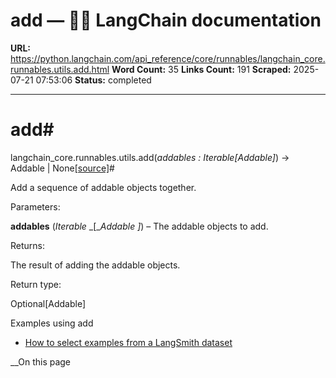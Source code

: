 # add — 🦜🔗 LangChain  documentation

**URL:** https://python.langchain.com/api_reference/core/runnables/langchain_core.runnables.utils.add.html
**Word Count:** 35
**Links Count:** 191
**Scraped:** 2025-07-21 07:53:06
**Status:** completed

---

# add\#

langchain\_core.runnables.utils.add\(_addables : Iterable\[Addable\]_\) → Addable | None[\[source\]](https://python.langchain.com/api_reference/_modules/langchain_core/runnables/utils.html#add)\#     

Add a sequence of addable objects together.

Parameters:     

**addables** \(_Iterable_ _\[__Addable_ _\]_\) – The addable objects to add.

Returns:     

The result of adding the addable objects.

Return type:     

Optional\[Addable\]

Examples using add

  * [How to select examples from a LangSmith dataset](https://python.langchain.com/docs/how_to/example_selectors_langsmith/)

__On this page
